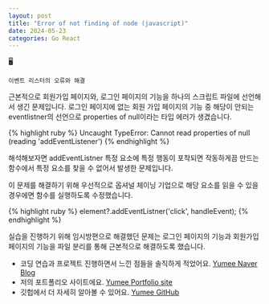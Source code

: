 ```yaml
---
layout: post
title: "Error of not finding of node (javascript)"
date: 2024-05-23
categories: Go React
---
```


🖥️

`이벤트 리스터의 오류와 해결`

근본적으로 회원가입 페이지와, 로그인 페이지의 기능을 하나의 스크립트 파일에 선언해서 생긴 문제입니다.
로그인 페이지에 없는 회원 가입 페이지의 기능 중 해당이 안되는 eventlistner의 선언으로 properties of null이라는
타입 에러가 생겼습니다.

{% highlight ruby %}
Uncaught TypeError: Cannot read properties of null (reading 'addEventListener')
{% endhighlight %}

해석해보자면 addEventListner 특정 요소에 특정 행동이 포착되면 작동하게끔 만드는 함수에서
특정 요소를 찾을 수 없어서 발생한 문제입니다.

이 문제를 해결하기 위해 우선적으로 옵셔널 체이닝 기업으로 해당 요소를 읽을 수 있을 경우에면
함수를 실행하도록 수정했습니다.

{% highlight ruby %}
element?.addEventListner('click', handleEvent);
{% endhighlight %}

실습을 진행하기 위해 임시방편으로 해결했던 문제는 로그인 페이지의 기능과
회원가입 페이지의 기능을 파일 분리를 통해 근본적으로 해결하도록 했습니다.

- 코딩 연습과 프로젝트 진행하면서 느낀 점들을 솔직하게 적었어요. [Yumee Naver Blog]
- 저의 포트폴리오 사이트에요. [Yumee Portfolio site]
- 깃헙에서 더 자세히 알아볼 수 있어요. [Yumee GitHub]

[Yumee Naver Blog]: https://blog.naver.com/hello_world_yum
[Yumee Portfolio site]: https://github.com/jekyll/jekyll
[Yumee GitHub]: https://github.com/yumi-kim-0827
